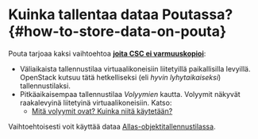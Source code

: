 
# Kuinka tallentaa dataa Poutassa? {#how-to-store-data-on-pouta}

Pouta tarjoaa kaksi vaihtoehtoa
**[joita CSC ei varmuuskopioi](is-pouta-backed-up.md)**:

* Väliaikaista tallennustilaa virtuaalikoneisiin liitetyillä paikallisilla levyillä. OpenStack
  kutsuu tätä hetkelliseksi (eli *hyvin lyhytaikaiseksi*) tallennustilaksi.
* Pitkäaikaisempaa tallennustilaa _Volyymien_ kautta. Volyymit näkyvät raakalevyinä liitetyinä
  virtuaalikoneisiin. Katso:
    * [Mitä volyymit ovat? Kuinka niitä käytetään?](what-are-volumes-and-how-to-use.md)

Vaihtoehtoisesti voit käyttää dataa
[Allas-objektitallennustilassa](../../data/Allas/index.md).
